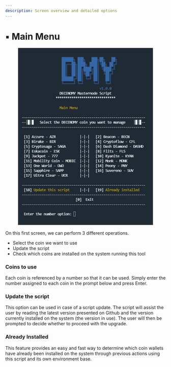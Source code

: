 ```yaml
---
description: Screen overview and detailed options
---
```


# ▪ Main Menu

<div align="left">

<figure><img src="../../.gitbook/assets/Script_1_main_menu.PNG" alt=""><figcaption></figcaption></figure>

</div>

On this first screen, we can perform 3 different operations.

* Select the coin we want to use
* Update the script
* Check which coins are installed on the system running this tool

### Coins to use

Each coin is referenced by a number so that it can be used. Simply enter the number assigned to each coin in the prompt below and press Enter.

### Update the script

This option can be used in case of a script update. The script will assist the user by reading the latest version presented on Github and the version currently installed on the system (the version in use). The user will then be prompted to decide whether to proceed with the upgrade.

### Already Installed

This feature provides an easy and fast way to determine which coin wallets have already been installed on the system through previous actions using this script and its own environment base.
